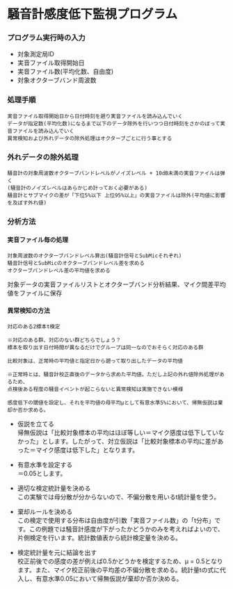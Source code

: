# 騒音計感度低下監視プログラム

### プログラム実行時の入力
*   対象測定局ID
*   実音ファイル取得開始日
*   実音ファイル数(平均化数、自由度)
*   対象オクターブバンド周波数

### 処理手順
    実音ファイル取得開始日から日付時刻を遡り実音ファイルを読み込んでいく
    データが指定数(平均化数)になるまで以下のデータ除外を行いつつ日付時刻をさかのぼって実音ファイルを読み込んでいく
    異常検知および外れデータの除外処理はオクターブごとに行う事とする

### 外れデータの除外処理
    騒音計の対象周波数オクターブバンドレベルがノイズレベル + 10dB未満の実音ファイルは弾く
    (騒音計のノイズレベルはあらかじめ計っておく必要がある)
    騒音計とサブマイクの差が「下位5%以下 上位95%以上」の実音ファイルは除外(平均値に影響を及ぼす外れ値)

### 分析方法
#### 実音ファイル毎の処理
    対象周波数のオクターブバンドレベル算出(騒音計信号とSubMicそれぞれ)
    騒音計信号とSubMicのオクターブバンドレベル差を求める
    オクターブバンドレベル差の平均値を求める

対象データの実音ファイルリストとオクターブバンド分析結果、マイク間差平均値をファイルに保存<br>

#### 異常検知の方法
    対応のある2標本t検定

    ※対応のある群、対応のない群どちらでしょう？
    標本を取り出す日付時間が異なるだけでグループは同一なのでおそらく対応のある群

    比較対象は、正常時の平均値と指定日から遡って取り出したデータの平均値

    ※正常時とは、騒音計校正直後のデータから求めた平均値。ただし上記の外れ値除外処理があるため、
    点検後ある程度の騒音イベントが起こらないと異常検知は実施できない模様

    感度低下の閾値を設定し、それを平均値の母平均μとして有意水準5%において、帰無仮説は棄却か否か求める。

*   仮説を立てる<br>
        帰無仮説は「比較対象標本の平均はほぼ等しい＝マイク感度は低下していなかった」とします。したがって、対立仮説は「比較対象標本の平均に差があった＝マイク感度は低下した」となります。

*   有意水準を設定する<br>
        ＝0.05とします。

*   適切な検定統計量を決める<br>
        この実験では母分散が分からないので、不偏分散を用いるt統計量を使う。

*   棄却ルールを決める<br>
        この検定で使用する分布は自由度が引数「実音ファイル数」の「t分布」です。この例題では騒音計感度が下がったかどうかのみを考えればよいので、片側検定を行います。統計数値表から統計検定量を決める。

*   検定統計量を元に結論を出す<br>
        校正前後での感度の差が例えば0.5かどうかを検定するため、μ = 0.5となります。また、マイク校正前後の平均差の不偏分散を求める。統計量tの式に代入し、有意水準0.05において帰無仮説が棄却か否か決める。